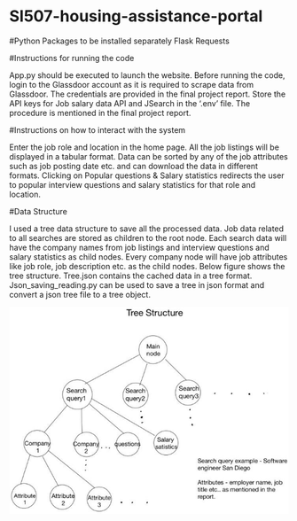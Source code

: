 # SI507-housing-assistance-portal

#Python Packages to be installed separately
Flask
Requests

#Instructions for running the code

App.py should be executed to launch the website. Before running the code, login to the Glassdoor account as it is required to scrape data from Glassdoor. The credentials are provided in the final project report. Store the API keys for Job salary data API and JSearch in the ‘.env’ file. The procedure is mentioned in the final project report.

#Instructions on how to interact with the system

Enter the job role and location in the home page. All the job listings will be displayed in a tabular format. Data can be sorted by any of the job attributes such as job posting date etc. and can download the data in different formats. Clicking on Popular questions & Salary statistics redirects the user to popular interview questions and salary statistics for that role and location.

#Data Structure

I used a tree data structure to save all the processed data. Job data related to all searches are stored as children to the root node. Each search data will have the company names from job listings and interview questions and salary statistics as child nodes. Every company node will have job attributes like job role, job description etc. as the child nodes. Below figure shows the tree structure. Tree.json contains the cached data in a tree format. Json_saving_reading.py can be used to save a tree in json format and convert a json tree file to a tree object.

![Image of Yaktocat](https://github.com/Rishitha-Gollamudi/Job-assistance-portal/blob/main/extra_files/SI_tree%20(2).jpeg)
